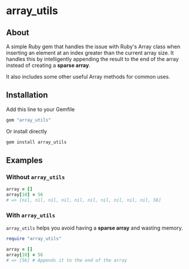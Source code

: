 # array_utils

## About

A simple Ruby gem that handles the issue with Ruby's Array class when inserting
an element at an index greater than the current array size. It handles this by
intelligently appending the result to the end of the array instead of creating
a **sparse array**.

It also includes some other useful Array methods for common uses.

## Installation

Add this line to your Gemfile

```bash
gem "array_utils"
```

Or install directly

```bash
gem install array_utils
```

## Examples

### Without `array_utils`

```ruby
array = []
array[10] = 56
# => [nil, nil, nil, nil, nil, nil, nil, nil, nil, nil, 56]
```

### With `array_utils`

`array_utils` helps you avoid having a **sparse array** and wasting memory.

```ruby
require "array_utils"

array = []
array[10] = 56
# => [56] # Appends it to the end of the array
```
